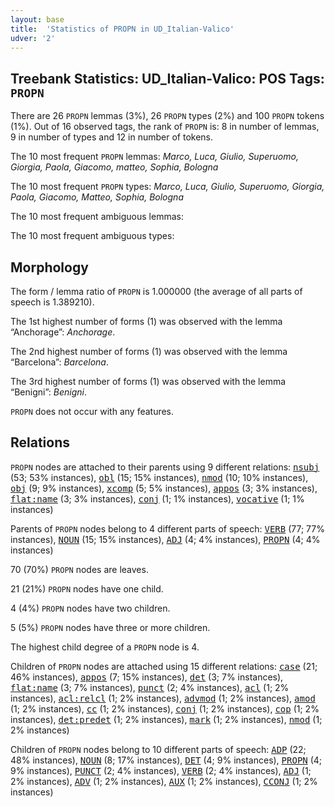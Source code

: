 ```yaml
---
layout: base
title:  'Statistics of PROPN in UD_Italian-Valico'
udver: '2'
---
```


## Treebank Statistics: UD_Italian-Valico: POS Tags: `PROPN`

There are 26 `PROPN` lemmas (3%), 26 `PROPN` types (2%) and 100 `PROPN` tokens (1%).
Out of 16 observed tags, the rank of `PROPN` is: 8 in number of lemmas, 9 in number of types and 12 in number of tokens.

The 10 most frequent `PROPN` lemmas: <em>Marco, Luca, Giulio, Superuomo, Giorgia, Paola, Giacomo, matteo, Sophia, Bologna</em>

The 10 most frequent `PROPN` types:  <em>Marco, Luca, Giulio, Superuomo, Giorgia, Paola, Giacomo, Matteo, Sophia, Bologna</em>

The 10 most frequent ambiguous lemmas: 

The 10 most frequent ambiguous types:  



## Morphology

The form / lemma ratio of `PROPN` is 1.000000 (the average of all parts of speech is 1.389210).

The 1st highest number of forms (1) was observed with the lemma “Anchorage”: <em>Anchorage</em>.

The 2nd highest number of forms (1) was observed with the lemma “Barcelona”: <em>Barcelona</em>.

The 3rd highest number of forms (1) was observed with the lemma “Benigni”: <em>Benigni</em>.

`PROPN` does not occur with any features.


## Relations

`PROPN` nodes are attached to their parents using 9 different relations: <tt><a href="it_valico-dep-nsubj.html">nsubj</a></tt> (53; 53% instances), <tt><a href="it_valico-dep-obl.html">obl</a></tt> (15; 15% instances), <tt><a href="it_valico-dep-nmod.html">nmod</a></tt> (10; 10% instances), <tt><a href="it_valico-dep-obj.html">obj</a></tt> (9; 9% instances), <tt><a href="it_valico-dep-xcomp.html">xcomp</a></tt> (5; 5% instances), <tt><a href="it_valico-dep-appos.html">appos</a></tt> (3; 3% instances), <tt><a href="it_valico-dep-flat-name.html">flat:name</a></tt> (3; 3% instances), <tt><a href="it_valico-dep-conj.html">conj</a></tt> (1; 1% instances), <tt><a href="it_valico-dep-vocative.html">vocative</a></tt> (1; 1% instances)

Parents of `PROPN` nodes belong to 4 different parts of speech: <tt><a href="it_valico-pos-VERB.html">VERB</a></tt> (77; 77% instances), <tt><a href="it_valico-pos-NOUN.html">NOUN</a></tt> (15; 15% instances), <tt><a href="it_valico-pos-ADJ.html">ADJ</a></tt> (4; 4% instances), <tt><a href="it_valico-pos-PROPN.html">PROPN</a></tt> (4; 4% instances)

70 (70%) `PROPN` nodes are leaves.

21 (21%) `PROPN` nodes have one child.

4 (4%) `PROPN` nodes have two children.

5 (5%) `PROPN` nodes have three or more children.

The highest child degree of a `PROPN` node is 4.

Children of `PROPN` nodes are attached using 15 different relations: <tt><a href="it_valico-dep-case.html">case</a></tt> (21; 46% instances), <tt><a href="it_valico-dep-appos.html">appos</a></tt> (7; 15% instances), <tt><a href="it_valico-dep-det.html">det</a></tt> (3; 7% instances), <tt><a href="it_valico-dep-flat-name.html">flat:name</a></tt> (3; 7% instances), <tt><a href="it_valico-dep-punct.html">punct</a></tt> (2; 4% instances), <tt><a href="it_valico-dep-acl.html">acl</a></tt> (1; 2% instances), <tt><a href="it_valico-dep-acl-relcl.html">acl:relcl</a></tt> (1; 2% instances), <tt><a href="it_valico-dep-advmod.html">advmod</a></tt> (1; 2% instances), <tt><a href="it_valico-dep-amod.html">amod</a></tt> (1; 2% instances), <tt><a href="it_valico-dep-cc.html">cc</a></tt> (1; 2% instances), <tt><a href="it_valico-dep-conj.html">conj</a></tt> (1; 2% instances), <tt><a href="it_valico-dep-cop.html">cop</a></tt> (1; 2% instances), <tt><a href="it_valico-dep-det-predet.html">det:predet</a></tt> (1; 2% instances), <tt><a href="it_valico-dep-mark.html">mark</a></tt> (1; 2% instances), <tt><a href="it_valico-dep-nmod.html">nmod</a></tt> (1; 2% instances)

Children of `PROPN` nodes belong to 10 different parts of speech: <tt><a href="it_valico-pos-ADP.html">ADP</a></tt> (22; 48% instances), <tt><a href="it_valico-pos-NOUN.html">NOUN</a></tt> (8; 17% instances), <tt><a href="it_valico-pos-DET.html">DET</a></tt> (4; 9% instances), <tt><a href="it_valico-pos-PROPN.html">PROPN</a></tt> (4; 9% instances), <tt><a href="it_valico-pos-PUNCT.html">PUNCT</a></tt> (2; 4% instances), <tt><a href="it_valico-pos-VERB.html">VERB</a></tt> (2; 4% instances), <tt><a href="it_valico-pos-ADJ.html">ADJ</a></tt> (1; 2% instances), <tt><a href="it_valico-pos-ADV.html">ADV</a></tt> (1; 2% instances), <tt><a href="it_valico-pos-AUX.html">AUX</a></tt> (1; 2% instances), <tt><a href="it_valico-pos-CCONJ.html">CCONJ</a></tt> (1; 2% instances)

